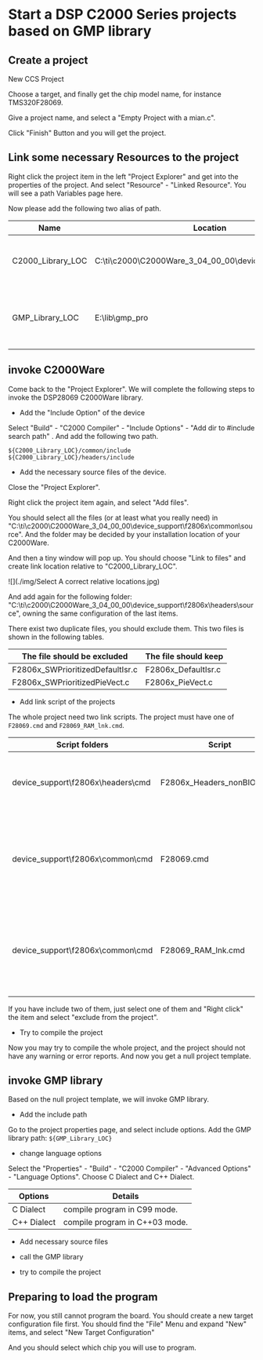 # Start a DSP C2000 Series projects based on GMP library

## Create a project

New CCS Project

Choose a target, and finally get the chip model name, for instance TMS320F28069.

Give a project name, and select a "Empty Project with a mian.c".

Click "Finish" Button and you will get the project.

## Link some necessary Resources to the project

Right click the project item in the left "Project Explorer" and get into the properties of the project.
And select "Resource" - "Linked Resource".
You will see a path Variables page here.

Now please add the following two alias of path.

| Name | Location | Appendix | 
| ---- | -------- | -------- |
| C2000_Library_LOC | C:\ti\c2000\C2000Ware_3_04_00_00\device_support\f2806x | Please choose where you install the C2000Ware |
| GMP_Library_LOC | E:\lib\gmp_pro | Please choose your location of GMP Library |

## invoke C2000Ware

Come back to the "Project Explorer". We will complete the following steps to invoke the DSP28069 C2000Ware library.

+ Add the "Include Option" of the device

Select "Build" - "C2000 Compiler" - "Include Options" - "Add dir to #include search path" .
And add the following two path.

``` Text
${C2000_Library_LOC}/common/include
${C2000_Library_LOC}/headers/include
```

+ Add the necessary source files of the device.

Close the "Project Explorer".

Right click the project item again, and select "Add files".

You should select all the files (or at least what you really need) in
"C:\ti\c2000\C2000Ware_3_04_00_00\device_support\f2806x\common\source".
And the folder may be decided by your installation location of your C2000Ware.

And then a tiny window will pop up.
You should choose "Link to files" and create link location relative to "C2000_Library_LOC".

![](./img/Select A correct relative locations.jpg)

And add again for the following folder:
"C:\ti\c2000\C2000Ware_3_04_00_00\device_support\f2806x\headers\source", 
owning the same configuration of the last items.

There exist two duplicate files, you should exclude them.
This two files is shown in the following tables.

| The file should be excluded | The file should keep | 
| --------------------------- | -------------------- |
| F2806x_SWPrioritizedDefaultIsr.c | F2806x_DefaultIsr.c |
| F2806x_SWPrioritizedPieVect.c | F2806x_PieVect.c |

+ Add link script of the projects

The whole project need two link scripts.
The project must have one of `F28069.cmd` and `F28069_RAM_lnk.cmd`. 

| Script folders | Script | Description | 
| -------------- | ------ | ----------- | 
| device_support\f2806x\headers\cmd | F2806x_Headers_nonBIOS.cmd | Provide all the definitions of peripheral registers. | 
| device_support\f2806x\common\cmd  | F28069.cmd | Provide all the definitions of FLASH and RAM, and program will stored in FLASH |
| device_support\f2806x\common\cmd  | F28069_RAM_lnk.cmd | Provide all the definitions of FLASH and RAM, and program will stored in RAM |

If you have include two of them, just select one of them and "Right click" the item and select "exclude from the project".

+ Try to compile the project

Now you may try to compile the whole project, and the project should not have any warning or error reports.
And now you get a null project template.

## invoke GMP library

Based on the null project template, we will invoke GMP library.

+ Add the include path
 
Go to the project properties page, and select include options.
Add the GMP library path: `${GMP_Library_LOC}`

+ change language options
 
Select the "Properties" - "Build" - "C2000 Compiler" - "Advanced Options" - "Language Options".
Choose C Dialect and C++ Dialect.

| Options | Details |
| ------- | ------- |
| C Dialect | compile program in C99 mode. |
| C++ Dialect | compile program in C++03 mode. |

+ Add necessary source files


+ call the GMP library


+ try to compile the project

## Preparing to load the program

For now, you still cannot program the board. You should create a new target configuration file first.
You should find the "File" Menu and expand "New" items, and select "New Target Configuration"

And you should select which chip you will use to program.

